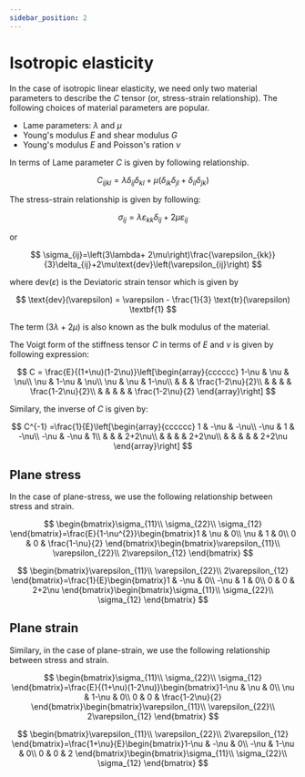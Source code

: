 ```yaml
---
sidebar_position: 2 
---
```


# Isotropic elasticity

In the case of isotropic linear elasticity, we need only two material parameters to describe the $C$ tensor (or, stress-strain relationship). The following choices of material parameters are popular.

- Lame parameters: $\lambda$ and $\mu$
- Young's modulus $E$ and shear modulus $G$
- Young's modulus $E$ and Poisson's ration $\nu$

In terms of Lame parameter $C$ is given by following relationship.

$$
C_{ijkl}=\lambda\delta_{ij}\delta_{kl}+\mu\left(\delta_{ik}\delta_{jl}+\delta_{il}\delta_{jk}\right)
$$

The stress-strain relationship is given by following:

$$
\sigma_{ij}=\lambda\varepsilon_{kk}\delta_{ij}+2\mu\varepsilon_{ij}
$$

or

$$
\sigma_{ij}=\left(3\lambda+ 2\mu\right)\frac{\varepsilon_{kk}}{3}\delta_{ij}+2\mu\text{dev}\left(\varepsilon_{ij}\right)
$$

where $\text{dev}(\varepsilon)$ is the Deviatoric strain tensor which is given by

$$
\text{dev}(\varepsilon) = \varepsilon - \frac{1}{3} \text{tr}(\varepsilon) \textbf{1}
$$

The term $\left(3\lambda+ 2\mu \right)$ is also known as the bulk modulus of the material.

The Voigt form of the stiffness tensor $C$ in terms of $E$ and $\nu$ is given by following expression:

$$
C = \frac{E}{(1+\nu)(1-2\nu)}\left[\begin{array}{cccccc}
1-\nu & \nu & \nu\\
\nu & 1-\nu & \nu\\
\nu & \nu & 1-\nu\\
& & & \frac{1-2\nu}{2}\\
& & & & \frac{1-2\nu}{2}\\
& & & & & \frac{1-2\nu}{2}
\end{array}\right]
$$

Similary, the inverse of $C$ is given by:

$$
C^{-1} =\frac{1}{E}\left[\begin{array}{cccccc}
1 & -\nu & -\nu\\
-\nu & 1 & -\nu\\
-\nu & -\nu & 1\\
& & & 2+2\nu\\
& & & & 2+2\nu\\
& & & & & 2+2\nu
\end{array}\right]
$$

## Plane stress

In the case of plane-stress, we use the following relationship between stress and strain.

$$
\begin{bmatrix}\sigma_{11}\\
\sigma_{22}\\
\sigma_{12}
\end{bmatrix}=\frac{E}{1-\nu^{2}}\begin{bmatrix}1 & \nu & 0\\
\nu & 1 & 0\\
0 & 0 & \frac{1-\nu}{2}
\end{bmatrix}\begin{bmatrix}\varepsilon_{11}\\
\varepsilon_{22}\\
2\varepsilon_{12}
\end{bmatrix}
$$

$$
\begin{bmatrix}\varepsilon_{11}\\
\varepsilon_{22}\\
2\varepsilon_{12}
\end{bmatrix}=\frac{1}{E}\begin{bmatrix}1 & -\nu & 0\\
-\nu & 1 & 0\\
0 & 0 & 2+2\nu
\end{bmatrix}\begin{bmatrix}\sigma_{11}\\
\sigma_{22}\\
\sigma_{12}
\end{bmatrix}
$$

## Plane strain

Similary, in the case of plane-strain, we use the following relationship between stress and strain.

$$
\begin{bmatrix}\sigma_{11}\\
\sigma_{22}\\
\sigma_{12}
\end{bmatrix}=\frac{E}{(1+\nu)(1-2\nu)}\begin{bmatrix}1-\nu & \nu & 0\\
\nu & 1-\nu & 0\\
0 & 0 & \frac{1-2\nu}{2}
\end{bmatrix}\begin{bmatrix}\varepsilon_{11}\\
\varepsilon_{22}\\
2\varepsilon_{12}
\end{bmatrix}
$$

$$
\begin{bmatrix}\varepsilon_{11}\\
\varepsilon_{22}\\
2\varepsilon_{12}
\end{bmatrix}=\frac{1+\nu}{E}\begin{bmatrix}1-\nu & -\nu & 0\\
-\nu & 1-\nu & 0\\
0 & 0 & 2
\end{bmatrix}\begin{bmatrix}\sigma_{11}\\
\sigma_{22}\\
\sigma_{12}
\end{bmatrix}
$$
